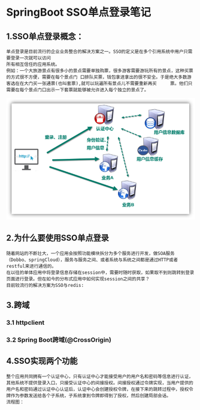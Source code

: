# SpringBoot SSO单点登录笔记
## 1.SSO单点登录概念：
    单点登录是目前流行的企业业务整合的解决方案之一。SSO的定义是在多个引用系统中用户只需要登录一次就可以访问
    所有相互信任的应用系统。
    例如：一个大旅游景点有很多小的景点需要单独购票，很多游客需要游玩所有的景点，这种买票的方式很不方便，需要在每个景点门 口排队买票，钱包拿进拿出的很不安全。于是绝大多数游客选在在大门买一张通票(也叫套票),就可以玩遍所有景点儿不需要重新再买     票。他们只需要在每个景点门口出示一下套票就能够被允许进入每个独立的景点了。
![maze](https://github.com/wjy060708/SSO-/blob/master/%E5%9B%BE%E7%89%871.png)
## 2.为什么要使用SSO单点登录
    随着网站的不断壮大，一个应用会按照功能模块拆分为多个服务进行开发，做SOA服务（Dobbo、springCloud），服务与服务之间、或者系统与系统之间都是通过HTTP或者restful来进行通信的。
    在以往的单体应用中将登录信息存储在session中，需要时随时获取，如果取不到则跳转到登录页面进行登录。但在如今的分布式应用中如何实现session之间的共享？
    目前较流行的解决方案为SSO与redis:
## 3.跨域
### 3.1 httpclient
### 3.2 Spring Boot跨域(@CrossOrigin)
## 4.SSO实现两个功能
    整个应用共同拥有一个认证中心，只有认证中心才能接受用户的用户名和密码等信息进行认证，其他系统不提供登录入口，只接受认证中心的间接授权。间接授权通过令牌实现，当用户提供的用户名和密码通过认证中心认证后，认证中心会创建授权令牌，在接下来的跳转过程中，授权令牌作为参数发送给各个子系统，子系统拿到令牌即得到了授权，然后创建局部会话。
    流程图：
    
    

    
